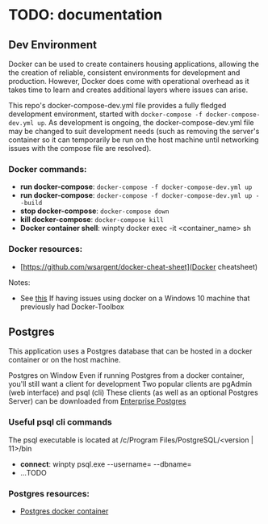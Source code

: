 # TODO: documentation

## Dev Environment

Docker can be used to create containers housing applications, allowing the the creation of reliable, consistent environments for development and production. However, Docker does come with operational overhead as it takes time to learn and creates additional layers where issues can arise.

This repo's docker-compose-dev.yml file provides a fully fledged development environment, started with `docker-compose -f docker-compose-dev.yml up`.
As development is ongoing, the docker-compose-dev.yml file may be changed to suit development needs (such as removing the server's container so it can temporarily be run on the host machine until networking issues with the compose file are resolved).

### Docker commands:

- **run docker-compose**: `docker-compose -f docker-compose-dev.yml up`
- **run docker-compose**: `docker-compose -f docker-compose-dev.yml up --build`
- **stop docker-compose**: `docker-compose down`
- **kill docker-compose**: `docker-compose kill`
- **Docker container shell**: winpty docker exec -it <container_name> sh

### Docker resources:

- [https://github.com/wsargent/docker-cheat-sheet](Docker cheatsheet)

Notes:

- See [this](https://github.com/docker/for-win/issues/1746) If having issues using docker on a Windows 10 machine that previously had Docker-Toolbox


## Postgres

This application uses a Postgres database that can be hosted in a docker container or on the host machine.

Postgres on Window
Even if running Postgres from a docker container, you'll still want a client for development
Two popular clients are pgAdmin (web interface) and psql (cli)
These clients (as well as an optional Postgres Server) can be downloaded from [Enterprise Postgres](enterprisedb.com/downloads/postgres-postgresql-downloads)

### Useful psql cli commands

The psql executable is located at /c/Program Files/PostgreSQL/<version | 11>/bin


- **connect**: winpty psql.exe --username=<username> --dbname=<dbname>
- ...TODO


### Postgres resources:

- [Postgres docker container](https://hub.docker.com/_/postgres)



